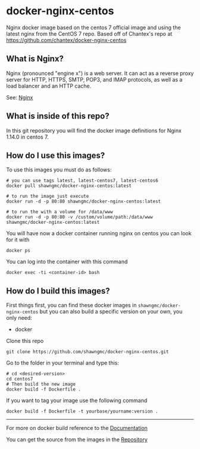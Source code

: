 # docker-nginx-centos

Nginx docker image based on the centos 7 official image and using the latest nginx from the CentOS 7 repo. Based off of Chantex's repo at https://github.com/chantex/docker-nginx-centos

## What is Nginx?
Nginx (pronounced "engine x") is a web server. It can act as a reverse proxy server for HTTP, HTTPS, SMTP, POP3, and IMAP protocols, as well as a load balancer and an HTTP cache.

See: [Nginx](http://Nginx.org/)

## What is inside of this repo?
In this git repository you will find the docker image definitions for Nginx 1.14.0 in centos 7.

## How do I use this images?
To use this images you must do as follows:

```
# you can use tags latest, latest-centos7, latest-centos6
docker pull shawngmc/docker-nginx-centos:latest

# to run the image just execute
docker run -d -p 80:80 shawngmc/docker-nginx-centos:latest

# to run the with a volume for /data/www
docker run -d -p 80:80 -v /custom/volume/path:/data/www shawngmc/docker-nginx-centos:latest
```

You will have now a docker container running nginx on centos you can look for it with

```
docker ps
```

You can log into the container with this command

```
docker exec -ti <container-id> bash
```

## How do I build this images?
First things first, you can find these docker images in `shawngmc/docker-nginx-centos`
but you can also build a specific version on your own, you only need:

- docker

Clone this repo

`git clone https://github.com/shawngmc/docker-nginx-centos.git`

Go to the folder in your terminal and type this:

```
# cd <desired-version>
cd centos7
# Then build the new image
docker build -f Dockerfile .
```

If you want to tag your image use the following command

```
docker build -f Dockerfile -t yourbase/yourname:version .
```
---
For more on docker build reference to the [Documentation](https://docs.docker.com/engine/reference/commandline/build/)

You can get the source from the images in the [Repository](https://github.com/shawngmc/docker-nginx-centos)
